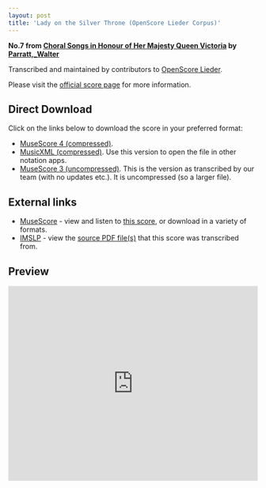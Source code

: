 ```yaml
---
layout: post
title: 'Lady on the Silver Throne (OpenScore Lieder Corpus)'
---
```


__No.7 from [Choral Songs in Honour of Her Majesty Queen Victoria](https://fourscoreandmore.org/OpenScore/Parratt%2C_Walter/Choral_Songs_in_Honour_of_Her_Majesty_Queen_Victoria/) by [Parratt,_Walter](https://fourscoreandmore.org/OpenScore/Parratt%2C_Walter)__

Transcribed and maintained by contributors to [OpenScore Lieder].

Please visit the [official score page] for more information.

[official score page]: https://musescore.com/openscore-lieder-corpus/scores/6684909
[OpenScore Lieder]: https://musescore.com/openscore-lieder-corpus

## Direct Download

Click on the links below to download the score in your preferred format:
- [MuseScore 4 (compressed)](https://fourscoreandmore.org/OpenScore/Parratt%2C_Walter/Choral_Songs_in_Honour_of_Her_Majesty_Queen_Victoria/07_Lady_on_the_Silver_Throne.mscz).
- [MusicXML (compressed)](https://fourscoreandmore.org/OpenScore/Parratt%2C_Walter/Choral_Songs_in_Honour_of_Her_Majesty_Queen_Victoria/07_Lady_on_the_Silver_Throne.mxl). Use this version to open the file in other notation apps.
- [MuseScore 3 (uncompressed)](https://raw.githubusercontent.com/OpenScore/Lieder/refs/heads/main/scores/Parratt%2C_Walter/Choral_Songs_in_Honour_of_Her_Majesty_Queen_Victoria/07_Lady_on_the_Silver_Throne/lc6684909.mscx). This is the version as transcribed by our team (with no updates etc.). It is uncompressed (so a larger file).

## External links

- [MuseScore] - view and listen to [this score][MuseScore], or download in a variety of formats.
- [IMSLP] - view the [source PDF file(s)][IMSLP] that this score was transcribed from.

[MuseScore]: https://musescore.com/score/6684909
[IMSLP]: https://imslp.org/wiki/Special:ReverseLookup/585417

## Preview

<iframe width="100%" height="394" src="https://musescore.com/openscore-lieder-corpus/scores/6684909/embed" frameborder="0" allowfullscreen allow="autoplay; fullscreen"></iframe>
